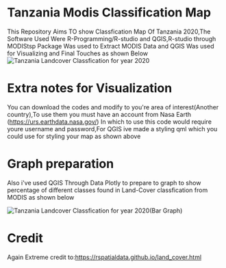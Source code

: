 # Tanzania Modis Classification Map
This Repository Aims TO show Classfication Map Of Tanzania 2020,The Software Used Were R-Programming/R-studio and QGIS,R-studio through MODIStsp Package Was used to Extract MODIS Data and QGIS Was used for Visualizing and Final Touches as shown Below
![Tanzania Landcover Classfication for year 2020](https://github.com/Heed725/Tanzania---Modis-Classification-Map/assets/86722789/56c3063a-e6b1-473f-a4e8-e848dd41fd0b)

# Extra notes for Visualization
You can download the codes and modify to you're area of interest(Another country),To use them you must have an account from Nasa Earth                    (https://urs.earthdata.nasa.gov/) In which to use this code would require youre username and password,For QGIS ive made a styling qml which you could use for styling your map as shown above

# Graph preparation
Also i've used QGIS Through Data Plotly to prepare to graph to show percentage of different classes found in Land-Cover classfication from MODIS as shown below

![Tanzania Landcover Classfication for year 2020(Bar Graph)](https://github.com/Heed725/Tanzania---Modis-Classification-Map/assets/86722789/5dfcc459-d212-42ff-821f-734c5dc36178)

# Credit
Again Extreme credit to:https://rspatialdata.github.io/land_cover.html
